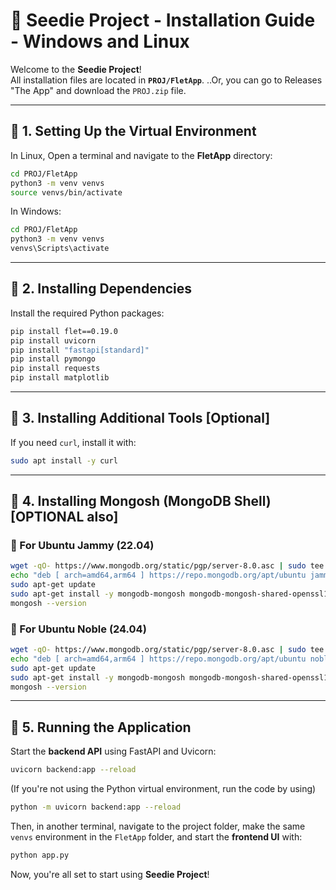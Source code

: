 # 🌱 Seedie Project - Installation Guide - Windows and Linux

Welcome to the **Seedie Project**!  
All installation files are located in **`PROJ/FletApp`**.
..Or, you can go to Releases "The App" and download the ```PROJ.zip``` file.

---

## 📌 1. Setting Up the Virtual Environment  
In Linux, Open a terminal and navigate to the **FletApp** directory:  

```bash
cd PROJ/FletApp
python3 -m venv venvs
source venvs/bin/activate
```
In Windows:
```bash
cd PROJ/FletApp
python3 -m venv venvs
venvs\Scripts\activate
```

---

## 📌 2. Installing Dependencies  
Install the required Python packages:

```bash
pip install flet==0.19.0
pip install uvicorn
pip install "fastapi[standard]"
pip install pymongo
pip install requests
pip install matplotlib
```

---

## 📌 3. Installing Additional Tools  [Optional]

If you need `curl`, install it with:

```bash
sudo apt install -y curl
```

---

## 📌 4. Installing Mongosh (MongoDB Shell)  [OPTIONAL also]

### 🔹 For Ubuntu Jammy (22.04)  

```bash
wget -qO- https://www.mongodb.org/static/pgp/server-8.0.asc | sudo tee /etc/apt/trusted.gpg.d/server-8.0.asc
echo "deb [ arch=amd64,arm64 ] https://repo.mongodb.org/apt/ubuntu jammy/mongodb-org/8.0 multiverse" | sudo tee /etc/apt/sources.list.d/mongodb-org-8.0.list
sudo apt-get update
sudo apt-get install -y mongodb-mongosh mongodb-mongosh-shared-openssl11 mongodb-mongosh-shared-openssl3
mongosh --version
```

### 🔹 For Ubuntu Noble (24.04)  

```bash
wget -qO- https://www.mongodb.org/static/pgp/server-8.0.asc | sudo tee /etc/apt/trusted.gpg.d/server-8.0.asc
echo "deb [ arch=amd64,arm64 ] https://repo.mongodb.org/apt/ubuntu noble/mongodb-org/8.0 multiverse" | sudo tee /etc/apt/sources.list.d/mongodb-org-8.0.list
sudo apt-get update
sudo apt-get install -y mongodb-mongosh mongodb-mongosh-shared-openssl11 mongodb-mongosh-shared-openssl3
mongosh --version
```

---

## 📌 5. Running the Application  

Start the **backend API** using FastAPI and Uvicorn:

```bash
uvicorn backend:app --reload
```

(If you're not using the Python virtual environment, run the code by using)
```bash
python -m uvicorn backend:app --reload
```

Then, in another terminal, navigate to the project folder, make the same ```venvs``` environment in the ```FletApp``` folder, and start the **frontend UI** with:

```bash
python app.py
```

Now, you're all set to start using **Seedie Project**! 
